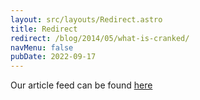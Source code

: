 ```yaml
---
layout: src/layouts/Redirect.astro
title: Redirect
redirect: /blog/2014/05/what-is-cranked/
navMenu: false
pubDate: 2022-09-17
---
```

<div>
Our article feed can be found <a href="/blog/2014/05/what-is-cranked/">here</a>
</div>
